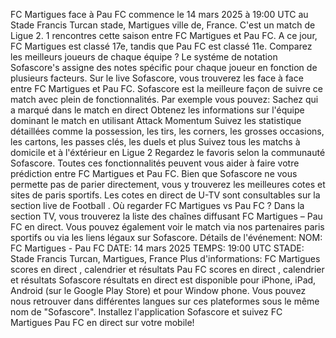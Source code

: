 FC Martigues face à Pau FC commence le 14 mars 2025 à 19:00 UTC au Stade Francis Turcan stade, Martigues ville de, France. C'est un match de Ligue 2.
1 rencontres cette saison entre FC Martigues et Pau FC. A ce jour, FC Martigues est classé 17e, tandis que Pau FC est classé 11e. Comparez les meilleurs joueurs de chaque équipe ? Le systéme de notation Sofascore's assigne des notes spécific pour chaque joueur en fonction de plusieurs facteurs.
Sur le live Sofascore, vous trouverez les face à face entre FC Martigues et Pau FC. Sofascore est la meilleure façon de suivre ce match avec plein de fonctionnalités. Par exemple vous pouvez:
Sachez qui a marqué dans le match en direct
Obtenez les informations sur l'équipe dominant le match en utilisant Attack Momentum
Suivez les statistique détaillées comme la possession, les tirs, les corners, les grosses occasions, les cartons, les passes clés, les duels et plus
Suivez tous les matchs à domicile et à l'éxtérieur en Ligue 2
Regardez le favoris selon la communauté Sofascore.
Toutes ces fonctionnalités peuvent vous aider à faire votre prédiction entre FC Martigues et Pau FC. Bien que Sofascore ne vous permette pas de parier directement, vous y trouverez les meilleures cotes et sites de paris sportifs. Les cotes en direct de U-TV sont consultables sur la section live de Football .
Où regarder FC Martigues vs Pau FC ? Dans la section TV, vous trouverez la liste des chaînes diffusant FC Martigues – Pau FC en direct. Vous pouvez également voir le match via nos partenaires paris sportifs ou via les liens légaux sur Sofascore.
Détails de l'événement:
NOM: FC Martigues - Pau FC
DATE: 14 mars 2025
TEMPS: 19:00 UTC
STADE: Stade Francis Turcan, Martigues, France
Plus d'informations:
FC Martigues scores en direct , calendrier et résultats
Pau FC scores en direct , calendrier et résultats
Sofascore résultats en direct est disponible pour iPhone, iPad, Android (sur le Google Play Store) et pour Window phone. Vous pouvez nous retrouver dans différentes langues sur ces plateformes sous le même nom de "Sofascore". Installez l'application Sofascore et suivez FC Martigues Pau FC en direct sur votre mobile!
